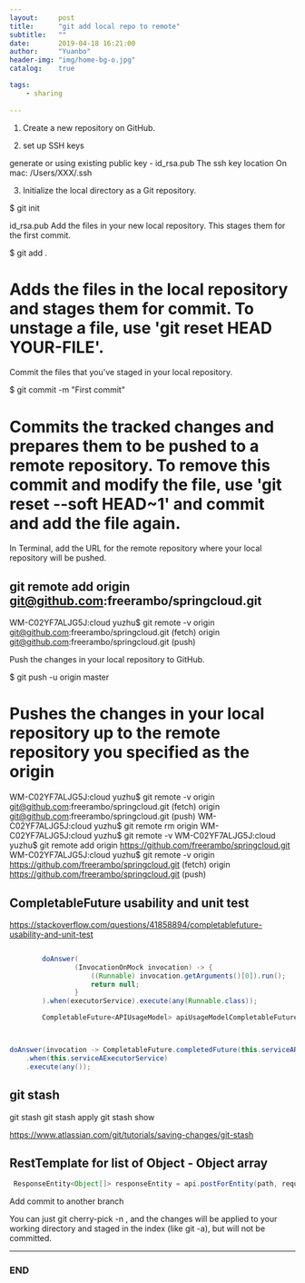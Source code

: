 ```yaml
---
layout:     post
title:      "git add local repo to remote"
subtitle:   ""
date:       2019-04-18 16:21:00
author:     "Yuanbo"
header-img: "img/home-bg-o.jpg"
catalog:    true

tags:
    - sharing
    
---
```



1. Create a new repository on GitHub.

2. set up SSH keys

generate or using existing public key - id_rsa.pub
The ssh key location On mac: /Users/XXX/.ssh

3. Initialize the local directory as a Git repository.

$ git init

id_rsa.pub
Add the files in your new local repository. This stages them for the first commit.

$ git add .
# Adds the files in the local repository and stages them for commit. To unstage a file, use 'git reset HEAD YOUR-FILE'.
Commit the files that you've staged in your local repository.

$ git commit -m "First commit"
# Commits the tracked changes and prepares them to be pushed to a remote repository. To remove this commit and modify the file, use 'git reset --soft HEAD~1' and commit and add the file again.

In Terminal, add the URL for the remote repository where your local repository will be pushed.

##  git remote add origin git@github.com:freerambo/springcloud.git
   WM-C02YF7ALJG5J:cloud yuzhu$ git remote -v
   origin  git@github.com:freerambo/springcloud.git (fetch)
   origin  git@github.com:freerambo/springcloud.git (push)

Push the changes in your local repository to GitHub.

$ git push -u origin master
# Pushes the changes in your local repository up to the remote repository you specified as the origin



WM-C02YF7ALJG5J:cloud yuzhu$ git remote -v
origin  git@github.com:freerambo/springcloud.git (fetch)
origin  git@github.com:freerambo/springcloud.git (push)
WM-C02YF7ALJG5J:cloud yuzhu$ git remote rm origin
WM-C02YF7ALJG5J:cloud yuzhu$ git remote -v
WM-C02YF7ALJG5J:cloud yuzhu$ git remote add origin https://github.com/freerambo/springcloud.git
WM-C02YF7ALJG5J:cloud yuzhu$ git remote -v
origin  https://github.com/freerambo/springcloud.git (fetch)
origin  https://github.com/freerambo/springcloud.git (push)



## CompletableFuture usability and unit test

https://stackoverflow.com/questions/41858894/completablefuture-usability-and-unit-test

```java

        doAnswer(
                (InvocationOnMock invocation) -> {
                    ((Runnable) invocation.getArguments()[0]).run();
                    return null;
                }
        ).when(executorService).execute(any(Runnable.class));

        CompletableFuture<APIUsageModel> apiUsageModelCompletableFuture = apiUsageService.saveAsync(expected);



doAnswer(invocation -> CompletableFuture.completedFuture(this.serviceAResponse))
    .when(this.serviceAExecutorService)
    .execute(any());

```


## git stash

git stash
git stash apply
git stash show

https://www.atlassian.com/git/tutorials/saving-changes/git-stash

## RestTemplate for list of Object - Object array

```java
 ResponseEntity<Object[]> responseEntity = api.postForEntity(path, request, Object[].class, headers);

```


Add commit to another branch

You can just git cherry-pick -n <commitid>, and the changes will be applied to your working directory and staged in the index (like git -a), but will not be committed.


---

### END

